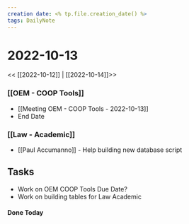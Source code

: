 ```yaml
---
creation date: <% tp.file.creation_date() %>
tags: DailyNote 
---
```


# 2022-10-13

<< [[2022-10-12]] | [[2022-10-14]]>>

### [[OEM - COOP Tools]]
* [[Meeting OEM - COOP Tools - 2022-10-13]] 
* End Date 

### [[Law - Academic]]
* [[Paul Accumanno]] - Help building new database script 

## Tasks

* Work on OEM COOP Tools Due Date?
* Work on building tables for Law Academic

#### Done Today

